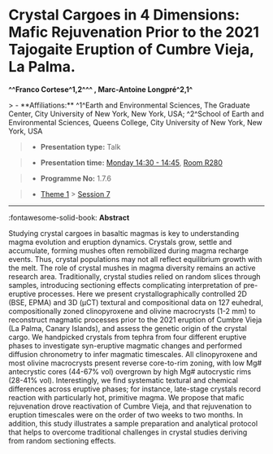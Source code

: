 # Crystal Cargoes in 4 Dimensions: Mafic Rejuvenation Prior to the 2021 Tajogaite Eruption of Cumbre Vieja, La Palma.

**^^Franco Cortese^1,2^^^ , Marc-Antoine Longpré^2,1^**

<!-- more -->> - **Affiliations:** ^1^Earth and Environmental Sciences, The Graduate Center, City University of New York, New York, USA; ^2^School of Earth and Environmental Sciences, Queens College, City University of New York, New York, USA

> - **Presentation type:** Talk

> - **Presentation time:** [Monday 14:30 - 14:45](../sessions_comparison.md#__tabbed_1_3), [Room R280](../maps_venue.md#__tabbed_1_1)

> - **Programme No:** 1.7.6

> - [Theme 1](../theme1.md) > [Session 7](../sessions/session-1-7.md)

--- 

:fontawesome-solid-book: **Abstract**

Studying crystal cargoes in basaltic magmas is key to understanding magma evolution and eruption dynamics. Crystals grow, settle and accumulate, forming mushes often remobilized during magma recharge events. Thus, crystal populations may not all reflect equilibrium growth with the melt. The role of crystal mushes in magma diversity remains an active research area. Traditionally, crystal studies relied on random slices through samples, introducing sectioning effects complicating interpretation of pre-eruptive processes. Here we present crystallographically controlled 2D (BSE, EPMA) and 3D (µCT) textural and compositional data on 127 euhedral, compositionally zoned clinopyroxene and olivine macrocrysts (1-2 mm) to reconstruct magmatic processes prior to the 2021 eruption of Cumbre Vieja (La Palma, Canary Islands), and assess the genetic origin of the crystal cargo. We handpicked crystals from tephra from four different eruptive phases to investigate syn-eruptive magmatic changes and performed diffusion chronometry to infer magmatic timescales. All clinopyroxene and most olivine macrocrysts present reverse core-to-rim zoning, with low Mg# antecrystic cores (44-67% vol) overgrown by high Mg# autocrystic rims (28-41% vol). Interestingly, we find systematic textural and chemical differences across eruptive phases; for instance, late-stage crystals record reaction with particularly hot, primitive magma. We propose that mafic rejuvenation drove reactivation of Cumbre Vieja, and that rejuvenation to eruption timescales were on the order of two weeks to two months. In addition, this study illustrates a sample preparation and analytical protocol that helps to overcome traditional challenges in crystal studies deriving from random sectioning effects.

